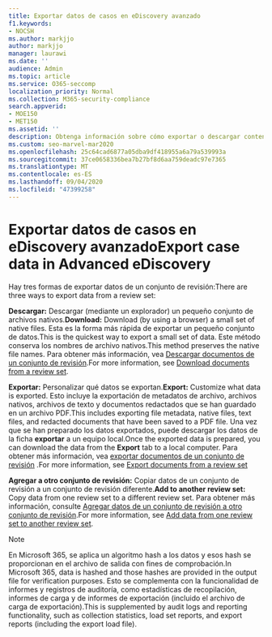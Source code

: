 ```yaml
---
title: Exportar datos de casos en eDiscovery avanzado
f1.keywords:
- NOCSH
ms.author: markjjo
author: markjjo
manager: laurawi
ms.date: ''
audience: Admin
ms.topic: article
ms.service: O365-seccomp
localization_priority: Normal
ms.collection: M365-security-compliance
search.appverid:
- MOE150
- MET150
ms.assetid: ''
description: Obtenga información sobre cómo exportar o descargar contenido de un conjunto de revisiones para presentaciones o revisiones externas en un caso de exhibición avanzada de documentos electrónicos.
ms.custom: seo-marvel-mar2020
ms.openlocfilehash: 25c64cad6877a05dba9df418955a6a79a539993a
ms.sourcegitcommit: 37ce0658336bea7b27bf8d6aa759deadc97e7365
ms.translationtype: MT
ms.contentlocale: es-ES
ms.lasthandoff: 09/04/2020
ms.locfileid: "47399258"
---
```

# <a name="export-case-data-in-advanced-ediscovery"></a><span data-ttu-id="bf5d0-103">Exportar datos de casos en eDiscovery avanzado</span><span class="sxs-lookup"><span data-stu-id="bf5d0-103">Export case data in Advanced eDiscovery</span></span>

<span data-ttu-id="bf5d0-104">Hay tres formas de exportar datos de un conjunto de revisión:</span><span class="sxs-lookup"><span data-stu-id="bf5d0-104">There are three ways to export data from a review set:</span></span>

<span data-ttu-id="bf5d0-105">**Descargar:** Descargar (mediante un explorador) un pequeño conjunto de archivos nativos.</span><span class="sxs-lookup"><span data-stu-id="bf5d0-105">**Download:** Download (by using a browser) a small set of native files.</span></span> <span data-ttu-id="bf5d0-106">Esta es la forma más rápida de exportar un pequeño conjunto de datos.</span><span class="sxs-lookup"><span data-stu-id="bf5d0-106">This is the quickest way to export a small set of data.</span></span> <span data-ttu-id="bf5d0-107">Este método conserva los nombres de archivo nativos.</span><span class="sxs-lookup"><span data-stu-id="bf5d0-107">This method preserves the native file names.</span></span> <span data-ttu-id="bf5d0-108">Para obtener más información, vea [Descargar documentos de un conjunto de revisión](download-documents-from-review-set.md).</span><span class="sxs-lookup"><span data-stu-id="bf5d0-108">For more information, see [Download documents from a review set](download-documents-from-review-set.md).</span></span>

<span data-ttu-id="bf5d0-109">**Exportar:** Personalizar qué datos se exportan.</span><span class="sxs-lookup"><span data-stu-id="bf5d0-109">**Export:** Customize what data is exported.</span></span> <span data-ttu-id="bf5d0-110">Esto incluye la exportación de metadatos de archivo, archivos nativos, archivos de texto y documentos redactados que se han guardado en un archivo PDF.</span><span class="sxs-lookup"><span data-stu-id="bf5d0-110">This includes exporting file metadata, native files, text files, and redacted documents that have been saved to a PDF file.</span></span> <span data-ttu-id="bf5d0-111">Una vez que se han preparado los datos exportados, puede descargar los datos de la ficha **exportar** a un equipo local.</span><span class="sxs-lookup"><span data-stu-id="bf5d0-111">Once the exported data is prepared, you can download the data from the **Export** tab to a local computer.</span></span> <span data-ttu-id="bf5d0-112">Para obtener más información, vea [exportar documentos de un conjunto de revisión](export-documents-from-review-set.md) .</span><span class="sxs-lookup"><span data-stu-id="bf5d0-112">For more information, see [Export documents from a review set](export-documents-from-review-set.md)</span></span>

<span data-ttu-id="bf5d0-113">**Agregar a otro conjunto de revisión:** Copiar datos de un conjunto de revisión a un conjunto de revisión diferente.</span><span class="sxs-lookup"><span data-stu-id="bf5d0-113">**Add to another review set:** Copy data from one review set to a different review set.</span></span> <span data-ttu-id="bf5d0-114">Para obtener más información, consulte [Agregar datos de un conjunto de revisión a otro conjunto de revisión](add-data-to-review-set-from-another-review-set.md).</span><span class="sxs-lookup"><span data-stu-id="bf5d0-114">For more information, see [Add data from one review set to another review set](add-data-to-review-set-from-another-review-set.md).</span></span>

> [!NOTE]
> <span data-ttu-id="bf5d0-115">En Microsoft 365, se aplica un algoritmo hash a los datos y esos hash se proporcionan en el archivo de salida con fines de comprobación.</span><span class="sxs-lookup"><span data-stu-id="bf5d0-115">In Microsoft 365, data is hashed and those hashes are provided in the output file for verification purposes.</span></span> <span data-ttu-id="bf5d0-116">Esto se complementa con la funcionalidad de informes y registros de auditoría, como estadísticas de recopilación, informes de carga y de informes de exportación (incluido el archivo de carga de exportación).</span><span class="sxs-lookup"><span data-stu-id="bf5d0-116">This is supplemented by audit logs and reporting functionality, such as collection statistics, load set reports, and export reports (including the export load file).</span></span>
